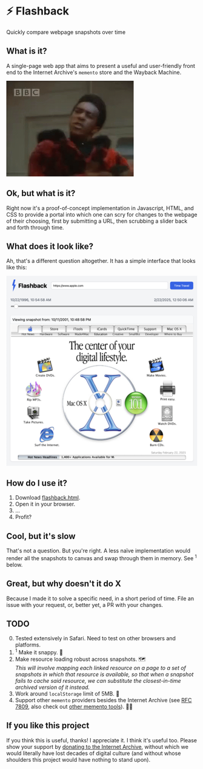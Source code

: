 # ⚡️ Flashback
Quickly compare webpage snapshots over time

## What is it?
A single-page web app that aims to present a useful and user-friendly front end to the Internet Archive's `memento` store and the Wayback Machine.

![](so-what-is-it-cat-red-dwarf.gif)

## Ok, but what is it?
Right now it's a proof-of-concept implementation in Javascript, HTML, and CSS to provide a portal into which one can scry for changes to the webpage of their choosing, first by submitting a URL, then scrubbing a slider back and forth through time.

## What does it look like?
Ah, that's a different question altogether. It has a simple interface that looks like this:

![Flashback UI](flashback.png)

## How do I use it?
 1. Download [flashback.html](flashback.html).
 2. Open it in your browser.
 3. ...
 4. Profit?

## Cool, but it's slow
That's not a question. But you're right. A less naïve implementation would render all the snapshots to canvas and swap through them in memory. See <sup>1</sup> below.

## Great, but why doesn't it do X
Because I made it to solve a specific need, in a short period of time. File an issue with your request, or, better yet, a PR with your changes.

## TODO
 0. Tested extensively in Safari. Need to test on other browsers and platforms.
 1. <sup>1</sup> Make it snappy. 🫡
 2. Make resource loading robust across snapshots. 🗺️<br /><em>This will involve mapping each linked resource on a page to a set of snapshots in which that resource is available, so that when a snapshot fails to cache said resource, we can substitute the closest-in-time archived version of it instead.</em>
 4. Work around `localStorage` limit of 5MB. 💾
 5. Support other `memento` providers besides the Internet Archive (see [RFC 7809](https://mementoweb.org/guide/rfc/), also check out [other memento tools](https://mementoweb.org/tools/)). 🧑‍💻

## If you like this project
If you think this is useful, thanks! I appreciate it. I think it's useful too. Please show your support by [donating to the Internet Archive](https://archive.org/donate), without which we would literally have lost decades of digital culture (and without whose shoulders this project would have nothing to stand upon).
